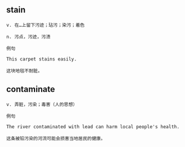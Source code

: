 
## stain
```
v. 在…上留下污迹；玷污；染污；着色

n. 污点，污迹，污渍

例句

This carpet stains easily.

这块地毯不耐脏。
```
## contaminate
```
v. 弄脏，污染；毒害（人的思想）

例句

The river contaminated with lead can harm local people's health.

这条被铅污染的河流可能会损害当地居民的健康。
```